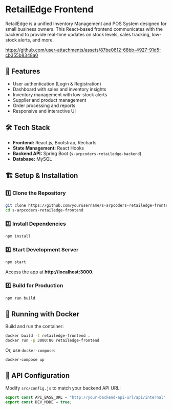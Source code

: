 
# RetailEdge Frontend  

RetailEdge is a unified Inventory Management and POS System designed for small business owners. This React-based frontend communicates with the backend to provide real-time updates on stock levels, sales tracking, low-stock alerts, and more.  



https://github.com/user-attachments/assets/87be0612-68bb-4927-91d5-cb355b8348a0



## 🚀 Features  

- User authentication (Login & Registration)  
- Dashboard with sales and inventory insights  
- Inventory management with low-stock alerts  
- Supplier and product management  
- Order processing and reports  
- Responsive and interactive UI  

## 🛠️ Tech Stack  

- **Frontend:** React.js, Bootstrap, Recharts  
- **State Management:** React Hooks  
- **Backend API:** Spring Boot (`s-arpcoders-retailedge-backend`)  
- **Database:** MySQL  

## 🏗️ Setup & Installation  

### 1️⃣ Clone the Repository  
```sh
git clone https://github.com/yourusername/s-arpcoders-retailedge-frontend.git  
cd s-arpcoders-retailedge-frontend  
```

### 2️⃣ Install Dependencies  
```sh
npm install  
```

### 3️⃣ Start Development Server  
```sh
npm start  
```
Access the app at **http://localhost:3000**.  

### 4️⃣ Build for Production  
```sh
npm run build  
```

## 🐳 Running with Docker  

Build and run the container:  
```sh
docker build -t retailedge-frontend .  
docker run -p 3000:80 retailedge-frontend  
```

Or, use `docker-compose`:  
```sh
docker-compose up  
```

## 🔗 API Configuration  

Modify `src/config.js` to match your backend API URL:  
```js
export const API_BASE_URL = "http://your-backend-api-url/api/internal";  
export const DEV_MODE = true;  
```
